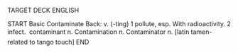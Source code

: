 TARGET DECK
ENGLISH

START
Basic
Contaminate
Back: v. (-ting) 1 pollute, esp. With radioactivity. 2 infect.  contaminant n. Contamination n. Contaminator n. [latin tamen- related to tango touch]
END
